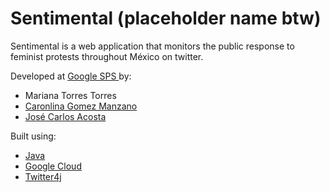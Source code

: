 # Sentimental (placeholder name btw)

Sentimental is a web application that monitors the public response to feminist protests throughout México on twitter.


Developed at <a href="https://buildyourfuture.withgoogle.com/programs/softwareproductsprint/"> Google SPS </a> by:

<ul>
  <li>Mariana Torres Torres</li>
  <li><a href="https://github.com/caro99gm">Caronlina Gomez Manzano</a></li>
  <li><a href="https://github.com/Josekeitor">José Carlos Acosta</a></li>
</ul>

Built using:

<ul>
  <li><a href="https://www.oracle.com/java/technologies/javase-downloads.html">Java</a></li>
  <li><a href="https://cloud.google.com">Google Cloud</a></li>
  <li><a href="http://twitter4j.org/en/">Twitter4j</a></li>
</ul>
